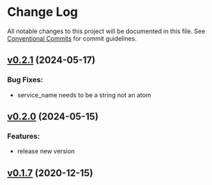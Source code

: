 # Change Log

All notable changes to this project will be documented in this file.
See [Conventional Commits](Https://conventionalcommits.org) for commit guidelines.

<!-- changelog -->

## [v0.2.1](https://github.com/NarrativeApp/mix_deploy/compare/v0.2.0...v0.2.1) (2024-05-17)




### Bug Fixes:

* service_name needs to be a string not an atom

## [v0.2.0](https://github.com/NarrativeApp/mix_deploy/compare/v0.1.9...v0.2.0) (2024-05-15)




### Features:

* release new version

## [v0.1.7](https://github.com/NarrativeApp/mix_deploy/compare/v0.1.7...v0.1.7) (2020-12-15)



